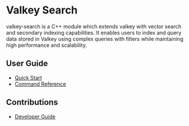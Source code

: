 # Valkey Search

valkey-search is a C++ module which extends valkey with vector search and secondary indexing capabilities. It enables users to index and query data stored in Valkey using complex queries with filters while maintaining high performance and scalability.

## User Guide
- [Quick Start](https://github.com/valkey-io/valkey-search/blob/main/QUICK_START.md)
- [Command Reference](https://github.com/valkey-io/valkey-search/blob/main/COMMANDS.md)

## Contributions

* [Developer Guide](DEVELOPER.md)
